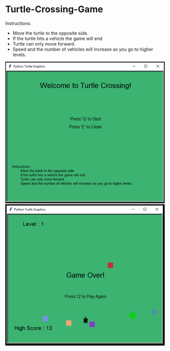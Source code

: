 # Turtle-Crossing-Game

Instructions:
<ul>
  <li>Move the turtle to the opposite side.</li>
  <li>If the turtle hits a vehicle the game will end</li>
  <li>Turtle can only move forward.</li>
  <li>Speed and the number of vehicles will increase as you go to higher levels.</li>
</ul>

<img src="screenshot-1.PNG">
<img src="screenshot-2.PNG">
